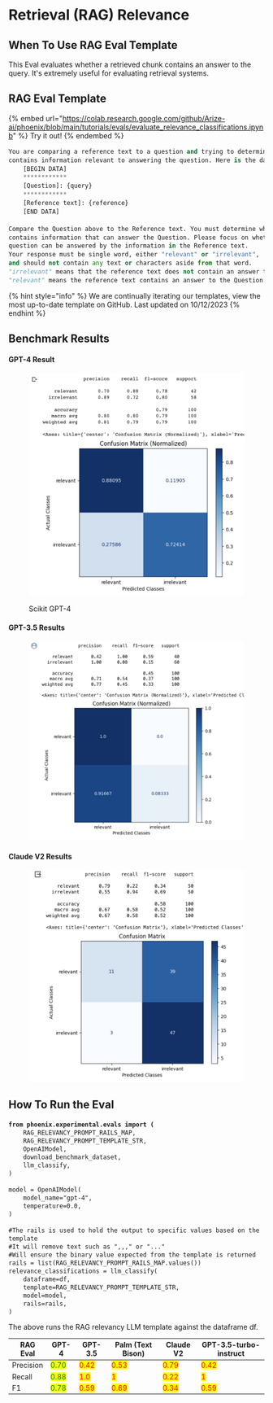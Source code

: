 # Retrieval (RAG) Relevance

## When To Use RAG Eval Template

This Eval evaluates whether a retrieved chunk contains an answer to the query. It's extremely useful for evaluating retrieval systems.

## RAG Eval Template

{% embed url="https://colab.research.google.com/github/Arize-ai/phoenix/blob/main/tutorials/evals/evaluate_relevance_classifications.ipynb" %}
Try it out!
{% endembed %}

```python
You are comparing a reference text to a question and trying to determine if the reference text
contains information relevant to answering the question. Here is the data:
    [BEGIN DATA]
    ************
    [Question]: {query}
    ************
    [Reference text]: {reference}
    [END DATA]

Compare the Question above to the Reference text. You must determine whether the Reference text
contains information that can answer the Question. Please focus on whether the very specific
question can be answered by the information in the Reference text.
Your response must be single word, either "relevant" or "irrelevant",
and should not contain any text or characters aside from that word.
"irrelevant" means that the reference text does not contain an answer to the Question.
"relevant" means the reference text contains an answer to the Question.
```

{% hint style="info" %}
We are continually iterating our templates, view the most up-to-date template on GitHub. Last updated on 10/12/2023
{% endhint %}

## Benchmark Results

#### GPT-4 Result

<figure><img src="../../.gitbook/assets/Screenshot 2023-09-16 at 5.09.34 PM.png" alt=""><figcaption><p>Scikit GPT-4</p></figcaption></figure>

#### GPT-3.5 Results

<figure><img src="../../.gitbook/assets/GPT-3.5 Relevance Evals.png" alt=""><figcaption></figcaption></figure>

#### Claude V2 Results

<figure><img src="../../.gitbook/assets/claude_v2_relevance.png" alt=""><figcaption></figcaption></figure>

## How To Run the Eval

<pre class="language-python"><code class="lang-python"><strong>from phoenix.experimental.evals import (
</strong>    RAG_RELEVANCY_PROMPT_RAILS_MAP,
    RAG_RELEVANCY_PROMPT_TEMPLATE_STR,
    OpenAIModel,
    download_benchmark_dataset,
    llm_classify,
)

model = OpenAIModel(
    model_name="gpt-4",
    temperature=0.0,
)

#The rails is used to hold the output to specific values based on the template
#It will remove text such as ",,," or "..."
#Will ensure the binary value expected from the template is returned
rails = list(RAG_RELEVANCY_PROMPT_RAILS_MAP.values())
relevance_classifications = llm_classify(
    dataframe=df,
    template=RAG_RELEVANCY_PROMPT_TEMPLATE_STR,
    model=model,
    rails=rails,
)
</code></pre>

The above runs the RAG relevancy LLM template against the dataframe df.

<table><thead><tr><th>RAG Eval</th><th>GPT-4</th><th>GPT-3.5</th><th>Palm (Text Bison)</th><th>Claude V2</th><th data-hidden>GPT-3.5-turbo-instruct</th></tr></thead><tbody><tr><td>Precision</td><td><mark style="color:green;">0.70</mark></td><td><mark style="color:red;">0.42</mark></td><td><mark style="color:red;">0.53</mark></td><td><mark style="color:red;">0.79</mark></td><td><mark style="color:red;">0.42</mark></td></tr><tr><td>Recall</td><td><mark style="color:green;">0.88</mark></td><td><mark style="color:red;">1.0</mark></td><td><mark style="color:red;">1</mark></td><td><mark style="color:red;">0.22</mark></td><td><mark style="color:red;">1</mark></td></tr><tr><td>F1</td><td><mark style="color:green;">0.78</mark></td><td><mark style="color:red;">0.59</mark></td><td><mark style="color:red;">0.69</mark></td><td><mark style="color:red;">0.34</mark></td><td><mark style="color:red;">0.59</mark></td></tr></tbody></table>

